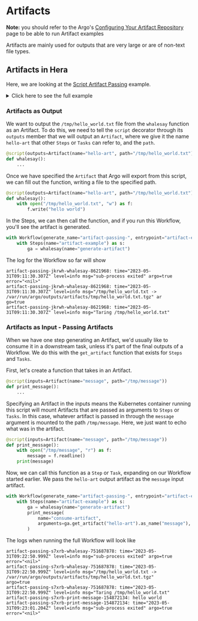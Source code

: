 # Artifacts

**Note:** you should refer to the Argo's
[Configuring Your Artifact Repository](https://argoproj.github.io/argo-workflows/configure-artifact-repository/) page to
be able to run Artifact examples

Artifacts are mainly used for outputs that are very large or are of non-text file types.

## Artifacts in Hera

Here, we are looking at the [Script Artifact Passing](../../examples/workflows/script_artifact_passing.md) example.

<details><summary>Click here to see the full example
</summary>

```py
from hera.workflows import Artifact, Steps, Workflow, script


@script(outputs=Artifact(name="hello-art", path="/tmp/hello_world.txt"))
def whalesay():
    with open("/tmp/hello_world.txt", "w") as f:
        f.write("hello world")


@script(inputs=Artifact(name="message", path="/tmp/message"))
def print_message():
    with open("/tmp/message", "r") as f:
        message = f.readline()
    print(message)


with Workflow(generate_name="artifact-passing-", entrypoint="artifact-example") as w:
    with Steps(name="artifact-example") as s:
        ga = whalesay(name="generate-artifact")
        print_message(name="consume-artifact", arguments=ga.get_artifact("hello-art").as_name("message"))
```

</details>


### Artifacts as Output

We want to output the `/tmp/hello_world.txt` file from the `whalesay` function as an Artifact. To do this, we need to
tell the `script` decorator through its `outputs` member that we will output an `Artifact`, where we give it the name
`hello-art` that other `Steps` or `Tasks` can refer to, and the `path`.

```py
@script(outputs=Artifact(name="hello-art", path="/tmp/hello_world.txt"))
def whalesay():
    ...
```

Once we have specified the `Artifact` that Argo will export from this script, we can fill out the function, writing a file to the specified path.

```py
@script(outputs=Artifact(name="hello-art", path="/tmp/hello_world.txt"))
def whalesay():
    with open("/tmp/hello_world.txt", "w") as f:
        f.write("hello world")
```

In the Steps, we can then call the function, and if you run this Workflow, you'll see the artifact is generated.

```py
with Workflow(generate_name="artifact-passing-", entrypoint="artifact-example") as w:
    with Steps(name="artifact-example") as s:
        ga = whalesay(name="generate-artifact")
```

The log for the Workflow so far will show

```console
artifact-passing-jkrwh-whalesay-8621968: time="2023-05-31T09:11:30.307Z" level=info msg="sub-process exited" argo=true error="<nil>"
artifact-passing-jkrwh-whalesay-8621968: time="2023-05-31T09:11:30.307Z" level=info msg="/tmp/hello_world.txt -> /var/run/argo/outputs/artifacts/tmp/hello_world.txt.tgz" ar
go=true
artifact-passing-jkrwh-whalesay-8621968: time="2023-05-31T09:11:30.307Z" level=info msg="Taring /tmp/hello_world.txt"
```


### Artifacts as Input - Passing Artifacts

When we have one step generating an Artifact, we'd usually like to consume it in a downstream task, unless it's part of
the final outputs of a Workflow. We do this with the `get_artifact` function that exists for `Steps` and `Tasks`.

First, let's create a function that takes in an Artifact.


```py
@script(inputs=Artifact(name="message", path="/tmp/message"))
def print_message():
    ...
```

Specifying an Artifact in the inputs means the Kubernetes container running this script will mount Artifacts that are
passed as arguments to `Steps` or `Tasks`. In this case, whatever artifact is passed in through the `message` argument
is mounted to the path `/tmp/message`. Here, we just want to echo what was in the artifact.

```py
@script(inputs=Artifact(name="message", path="/tmp/message"))
def print_message():
    with open("/tmp/message", "r") as f:
        message = f.readline()
    print(message)
```

Now, we can call this function as a `Step` or `Task`, expanding on our Workflow started earlier. We pass the `hello-art`
output artifact as the `message` input artifact.

```py
with Workflow(generate_name="artifact-passing-", entrypoint="artifact-example") as w:
    with Steps(name="artifact-example") as s:
        ga = whalesay(name="generate-artifact")
        print_message(
            name="consume-artifact",
            arguments=ga.get_artifact("hello-art").as_name("message"),
        )
```

The logs when running the full Workflow will look like

```console
artifact-passing-s7xrb-whalesay-751687878: time="2023-05-31T09:22:50.999Z" level=info msg="sub-process exited" argo=true error="<nil>"
artifact-passing-s7xrb-whalesay-751687878: time="2023-05-31T09:22:50.999Z" level=info msg="/tmp/hello_world.txt -> /var/run/argo/outputs/artifacts/tmp/hello_world.txt.tgz"
argo=true
artifact-passing-s7xrb-whalesay-751687878: time="2023-05-31T09:22:50.999Z" level=info msg="Taring /tmp/hello_world.txt"
artifact-passing-s7xrb-print-message-154872134: hello world
artifact-passing-s7xrb-print-message-154872134: time="2023-05-31T09:23:01.204Z" level=info msg="sub-process exited" argo=true error="<nil>"
```
